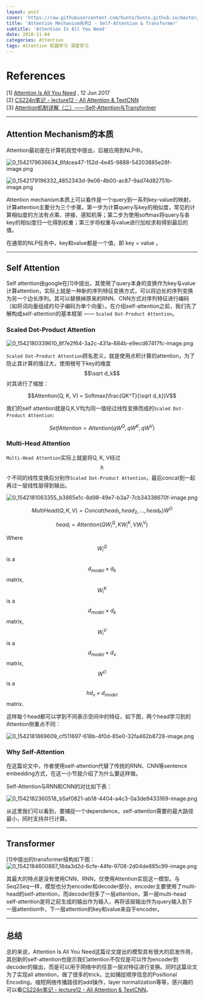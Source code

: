 ```yaml
---
layout: post
cover: 'https://raw.githubusercontent.com/hunto/hunto.github.io/master/assets/img/Attention/1542184603421-18da3d2d-6cfe-44fe-9708-2d04de885c99-image.png'
title: 'Attention Mechanism系列2 - Self-Attention & Transformer'
subtitle: 'Attention Is All You Need'
date: 2018-11-04
categories: Attention
tags: Attention 机器学习 深度学习
---
```


# References
[1] [Attention Is All You Need](https://arxiv.org/abs/1706.03762) , 12 Jun 2017  
[2] [CS224n笔记 - lecture12 - All Attention & TextCNN](https://hunto.github.io/cs224n/2018/07/19/CS224n%E7%AC%94%E8%AE%B0-lecture12.html)  
[3] [Attention机制详解（二）——Self-Attention与Transformer](https://zhuanlan.zhihu.com/p/47282410)  


---

## Attention Mechanism的本质

Attention最初是在计算机视觉中提出，后被应用到NLP中。

![0_1542179636634_6fdcea47-152d-4e45-9888-54203885e28f-image.png](https://raw.githubusercontent.com/hunto/hunto.github.io/master/assets/img/Attention/1542179637403-6fdcea47-152d-4e45-9888-54203885e28f-image.png) 

![0_1542179196332_4852343d-9e06-4b00-ac87-9ad74d82751b-image.png](https://raw.githubusercontent.com/hunto/hunto.github.io/master/assets/img/Attention/1542179197076-4852343d-9e06-4b00-ac87-9ad74d82751b-image.png) 

Attention mechanism本质上可以看作是一个query到一系列key-value的映射，计算attention主要分为三个步骤。第一步为计算query与key的相似度，常见的计算相似度的方法有点乘、拼接、感知机等；第二步为使用softmax将query与各key的相似度归一化得到权重；第三步将权重与value进行加权求和得到最后的值。

在通常的NLP任务中，key和value都是一个值，即 key = value 。

---

## Self Attention
Self attention由google在[1]中提出，其使用了query本身的变换作为key与value计算attention，实际上就是一种新的序列特征变换方式，可以将边长的序列变换为另一个边长序列。其可以替换掉原来的RNN、CNN方式对序列特征进行编码（如将词向量组成的句子编码为单个向量）。在介绍self-attention之前，我们先了解构成self-attention的基本框架 —— `Scaled Dot-Product Attention`。

### Scaled Dot-Product Attention
![0_1542180339610_8f7e2f64-3a2c-431a-884b-e9ecd674f7fc-image.png](https://raw.githubusercontent.com/hunto/hunto.github.io/master/assets/img/Attention/1542180340453-8f7e2f64-3a2c-431a-884b-e9ecd674f7fc-image.png) 

`Scaled Dot-Product Attention`顾名思义，就是使用点积计算的attention，为了防止其计算的值过大，使用根号下key的维度 $$\sqrt d_k$$ 对其进行了缩放：

$$Attention(Q, K, V) = Softmax(\frac{QK^T}{\sqrt d_k})V$$

我们的self attention就是Q,K,V均为同一值经过线性变换而成的`Scaled Dot-Product Attention`:

$$SelfAttention = Attention(qW^Q, qW^K, qW^V)$$

### Multi-Head Attention

`Multi-Head Attention`实际上就是将Q, K, V经过 $$h$$ 个不同的线性变换后分别作`Scaled Dot-Product Attention`，最后concat到一起再过一层线性层得到输出。

![0_1542181063355_b3865e1c-8d98-49e7-b3a7-7cb34338670f-image.png](https://raw.githubusercontent.com/hunto/hunto.github.io/master/assets/img/Attention/1542181064474-b3865e1c-8d98-49e7-b3a7-7cb34338670f-image.png) 

$$MultiHead(Q, K, V) = Concat(head_1, head_2, ..., head_h)W^O$$

$$head_i = Attention(QW_i^Q, KW_i^K, VW_i^V)$$

Where $$W_i^Q$$ is a $$d_{model} \times d_k$$ matrix, $$W_i^K$$ is a $$d_{model} \times d_k$$ matrix, $$W_i^V$$ is a $$d_{model} \times d_v$$ matrix, $$W^O$$ is a $$hd_v \times d_{model}$$ matrix.

这样每个head都可以学到不同表示空间中的特征，如下图，两个head学习到的Attention侧重点不同：

![0_1542181869609_cf511697-618b-4f0d-85e0-32fa462b8728-image.png](https://raw.githubusercontent.com/hunto/hunto.github.io/master/assets/img/Attention/1542181870956-cf511697-618b-4f0d-85e0-32fa462b8728-image.png) 


### Why Self-Attention
在这篇论文中，作者使用self-attention代替了传统的RNN、CNN等sentence embedding方式，在这一小节就介绍了为什么要这样做。

Self-Attention与RNN和CNN的对比如下表：

![0_1542182360518_b5af0821-ab18-4404-a4c3-0a3de9433169-image.png](https://raw.githubusercontent.com/hunto/hunto.github.io/master/assets/img/Attention/1542182361869-b5af0821-ab18-4404-a4c3-0a3de9433169-image.png) 

从这里我们可以看到，要捕捉一个dependence，self-attention需要的最大路径最小，同时支持并行计算。

---

## Transformer
[1]中提出的transformer结构如下图：
![0_1542184600887_18da3d2d-6cfe-44fe-9708-2d04de885c99-image.png](https://raw.githubusercontent.com/hunto/hunto.github.io/master/assets/img/Attention/1542184603421-18da3d2d-6cfe-44fe-9708-2d04de885c99-image.png) 

其最大的特点是没有使用CNN、RNN，仅使用Attention实现这一模型。与Seq2Seq一样，模型也分为encoder和decoder部分，encoder主要使用了multi-head的self-attention，而decoder则多了一层attention，第一层multi-head self-attention是将之前生成的输出作为输入，再将该层输出作为query输入到下一层attention中，下一层attention的key和value来自于encoder。

---

## 总结

总的来说，Attention Is All You Need这篇论文提出的模型具有很大的启发作用，其创新的self-attention也提示我们attention不仅仅是可以作为encoder到decoder的输出，而是可以用于网络中的任意一层对特征进行变换。同时这篇论文为了实现all attention，做了很多的trick，比如捕捉顺序信息的Positional Encoding，缩短网络传播路径的add操作，layer normalization等等，感兴趣的可以看[CS224n笔记 - lecture12 - All Attention & TextCNN](https://hunto.github.io/cs224n/2018/07/19/CS224n%E7%AC%94%E8%AE%B0-lecture12.html)。
